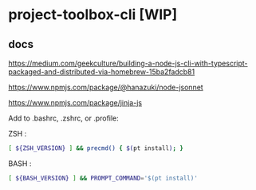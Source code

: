 # project-toolbox-cli [WIP]

## docs

https://medium.com/geekculture/building-a-node-js-cli-with-typescript-packaged-and-distributed-via-homebrew-15ba2fadcb81

https://www.npmjs.com/package/@hanazuki/node-jsonnet

https://www.npmjs.com/package/jinja-js

Add to .bashrc, .zshrc, or .profile:

ZSH : 
```zsh
[ ${ZSH_VERSION} ] && precmd() { $(pt install); }
```

BASH : 
```bash
[ ${BASH_VERSION} ] && PROMPT_COMMAND='$(pt install)'
```